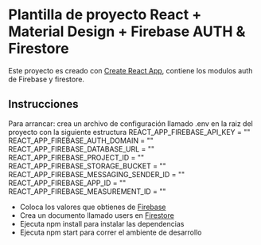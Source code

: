 # Plantilla de proyecto React + Material Design + Firebase AUTH & Firestore

Este proyecto es creado con [Create React App](https://github.com/facebook/create-react-app), contiene los modulos auth de Firebase y firestore.

## Instrucciones

Para arrancar:
crea un archivo de configuración llamado .env en la raiz del proyecto con la siguiente estructura
REACT_APP_FIREBASE_API_KEY = ""
REACT_APP_FIREBASE_AUTH_DOMAIN = ""
REACT_APP_FIREBASE_DATABASE_URL = ""
REACT_APP_FIREBASE_PROJECT_ID = ""
REACT_APP_FIREBASE_STORAGE_BUCKET = ""
REACT_APP_FIREBASE_MESSAGING_SENDER_ID = ""
REACT_APP_FIREBASE_APP_ID = ""
REACT_APP_FIREBASE_MEASUREMENT_ID = ""

- Coloca los valores que obtienes de [Firebase](https://firebase.google.com/docs/web/setup)
- Crea un documento llamado users en [Firestore](https://firebase.google.com/products/firestore)
- Ejecuta npm install para instalar las dependencias
- Ejecuta npm start para correr el ambiente de desarrollo
